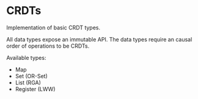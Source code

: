# CRDTs
Implementation of basic CRDT types.

All data types expose an immutable API.
The data types require an causal order of operations to be CRDTs.

Available types:

- Map
- Set (OR-Set)
- List (RGA)
- Register (LWW)
